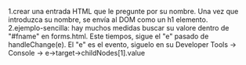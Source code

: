 1.crear una entrada HTML que le pregunte por su nombre. Una vez que introduzca su nombre, se envía al DOM como un h1 elemento.<BR>
2.ejemplo-sencilla: hay muchos medidas buscar su valore dentro de "#fname" en forms.html. Este tiempos, sigue el "e" pasado de handleChange(e). El "e" es el evento, siguelo en su Developer Tools -> Console -> e->target->childNodes[1].value
